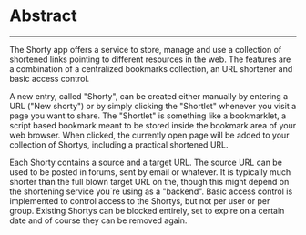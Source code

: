 # Abstract
-----

The Shorty app offers a service to store, manage and use a collection of shortened links pointing to different resources in the web. The features are a combination of a centralized bookmarks collection, an URL shortener and basic access control.


A new entry, called "Shorty", can be created either manually by entering a URL ("New shorty") or by simply clicking the "Shortlet" whenever you visit a page you want to share. The "Shortlet" is something like a bookmarklet, a script based bookmark meant to be stored inside the bookmark area of your web browser. When clicked, the currently open page will be added to your collection of Shortys, including a practical shortened URL.


Each Shorty contains a source and a target URL. The source URL can be used to be posted in forums, sent by email or whatever. It is typically much shorter than the full blown target URL on the, though this might depend on the shortening service you´re using as a "backend". Basic access control is implemented to control access to the Shortys, but not per user or per group. Existing Shortys can be blocked entirely, set to expire on a certain date and of course they can be removed again.

